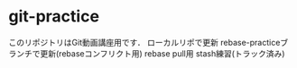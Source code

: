 # git-practice
このリポジトリはGit動画講座用です．
ローカルリポで更新
rebase-practiceブランチで更新(rebaseコンフリクト用)
rebase pull用
stash練習(トラック済み)
